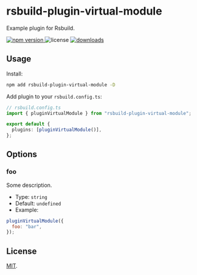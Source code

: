 # rsbuild-plugin-virtual-module

Example plugin for Rsbuild.

<p>
  <a href="https://npmjs.com/package/rsbuild-plugin-virtual-module">
   <img src="https://img.shields.io/npm/v/rsbuild-plugin-virtual-module?style=flat-square&colorA=564341&colorB=EDED91" alt="npm version" />
  </a>
  <img src="https://img.shields.io/badge/License-MIT-blue.svg?style=flat-square&colorA=564341&colorB=EDED91" alt="license" />
  <a href="https://npmcharts.com/compare/rsbuild-plugin-virtual-module?minimal=true"><img src="https://img.shields.io/npm/dm/rsbuild-plugin-virtual-module.svg?style=flat-square&colorA=564341&colorB=EDED91" alt="downloads" /></a>
</p>

## Usage

Install:

```bash
npm add rsbuild-plugin-virtual-module -D
```

Add plugin to your `rsbuild.config.ts`:

```ts
// rsbuild.config.ts
import { pluginVirtualModule } from "rsbuild-plugin-virtual-module";

export default {
  plugins: [pluginVirtualModule()],
};
```

## Options

### foo

Some description.

- Type: `string`
- Default: `undefined`
- Example:

```js
pluginVirtualModule({
  foo: "bar",
});
```

## License

[MIT](./LICENSE).
